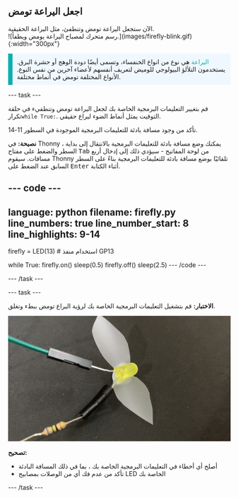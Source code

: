 ## اجعل اليراعة تومض

<div style="display: flex; flex-wrap: wrap">
<div style="flex-basis: 200px; flex-grow: 1; margin-right: 15px;">
الآن ستجعل اليراعة تومض وتنطفئ، مثل اليراعة الحقيقية. 
</div>
<div>
![رسم متحرك لمصباح اليراعة يومض ويطفأ.](images/firefly-blink.gif){:width="300px"}
</div>
</div>

<p style='border-left: solid; border-width:10px; border-color: #0faeb0; background-color: aliceblue; padding: 10px;'>
<span style="color: #0faeb0">اليراعة</span> هي نوع من انواع الخنفساء، وتسمى أيضًا دودة الوهج أو حشرة البرق. يستخدمون التلألؤ البيولوجي للوميض لتعريف أنفسهم لأعضاء آخرين من نفس النوع. الأنواع المختلفة تومض في أنماط مختلفة. 
</p>

--- task ---

قم بتغيير التعليمات البرمجية الخاصة بك لجعل اليراعة تومض وتنطفيء في حلقة تكرار`while True:`. التوقيت يمثل أنماط الضوء ليراع حقيقي.

تأكد من وجود مسافة بادئة للتعليمات البرمجية الموجودة في السطور 11-14.

**نصيحة:** في Thonny ، يمكنك وضع مسافة بادئة للتعليمات البرمجية بالانتقال إلى بداية السطر والضغط على مفتاح <kbd>Tab</kbd> من لوحة المفاتيح - سيؤدي ذلك إلى إدخال أربع مسافات. سيقوم Thonny تلقائيًا بوضع مسافة بادئة للتعليمات البرمجية بناءً على السطر السابق عند الضغط على <kbd>Enter</kbd> أثناء الكتابة.

--- code ---
---
language: python
filename: firefly.py
line_numbers: true
line_number_start: 8
line_highlights: 9-14
---
firefly = LED(13) # استخدام منفذ GP13

while True:
    firefly.on()
    sleep(0.5)
    firefly.off()
    sleep(2.5)
--- /code ---

--- /task ---

--- task ---

**الاختبار:** قم بتشغيل التعليمات البرمجية الخاصة بك لرؤية اليراع تومض ببطء وتغلق.

![رسم متحرك لمصباح اليراع يومض ويطفأ.](images/firefly-blink.gif)

**تصحيح:**

+ أصلح أي أخطاء في التعليمات البرمجية الخاصة بك ، بما في ذلك المسافة البادئة
+ تأكد من عدم فك أي من الوصلات بمصابيح LED الخاصة بك

--- /task ---